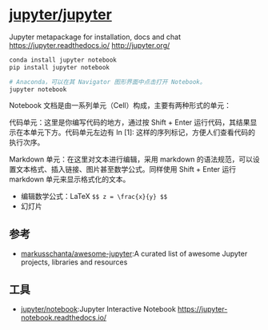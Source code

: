 # [jupyter/jupyter](https://github.com/jupyter/jupyter)

Jupyter metapackage for installation, docs and chat https://jupyter.readthedocs.io/ http://jupyter.org/

```sh
conda install jupyter notebook
pip install jupyter notebook

# Anaconda，可以在其 Navigator 图形界面中点击打开 Notebook。
jupyter notebook
```

Notebook 文档是由一系列单元（Cell）构成，主要有两种形式的单元：

代码单元：这里是你编写代码的地方，通过按 Shift + Enter 运行代码，其结果显示在本单元下方。代码单元左边有 In [1]: 这样的序列标记，方便人们查看代码的执行次序。

Markdown 单元：在这里对文本进行编辑，采用 markdown 的语法规范，可以设置文本格式、插入链接、图片甚至数学公式。同样使用 Shift + Enter 运行 markdown 单元来显示格式化的文本。

- 编辑数学公式：LaTeX `$$ z = \frac{x}{y} $$`
- 幻灯片

## 参考

* [markusschanta/awesome-jupyter](https://github.com/markusschanta/awesome-jupyter):A curated list of awesome Jupyter projects, libraries and resources

## 工具

* [jupyter/notebook](https://github.com/jupyter/notebook):Jupyter Interactive Notebook https://jupyter-notebook.readthedocs.io/
